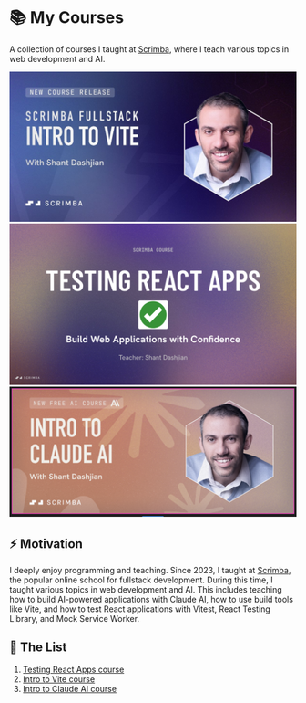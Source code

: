 # 📚 My Courses
A collection of courses I taught at [Scrimba](https://scrimba.com/home?coupon=SHANT50), where I teach various topics in web development and AI.

[<img src="images/vite-course-card.png">](https://scrimba.com/intro-to-vite-c03p6pbbdq?coupon=SHANT50)
[<img src="images/testing-course-card.png">](https://scrimba.com/testing-in-react-c01lu4ca7m?coupon=SHANT50)
[<img src="images/ai-course-card.png">](https://scrimba.com/claude-ai-c09gsmkso3?coupon=SHANT50)

## ⚡ Motivation
I deeply enjoy programming and teaching. Since 2023, I taught at [Scrimba](https://scrimba.com/home?coupon=SHANT50), the popular online school for fullstack development. During this time, I taught various topics in web development and AI. This includes teaching how to build AI-powered applications with Claude AI, how to use build tools like Vite, and how to test React applications with Vitest, React Testing Library, and Mock Service Worker.

## 📝 The List
1. [Testing React Apps course](https://github.com/shantdashjian/testing-react-apps-course/)
2. [Intro to Vite course](https://github.com/shantdashjian/intro-to-vite-course/)
3. [Intro to Claude AI course](https://github.com/shantdashjian/intro-to-claude-ai-course/)